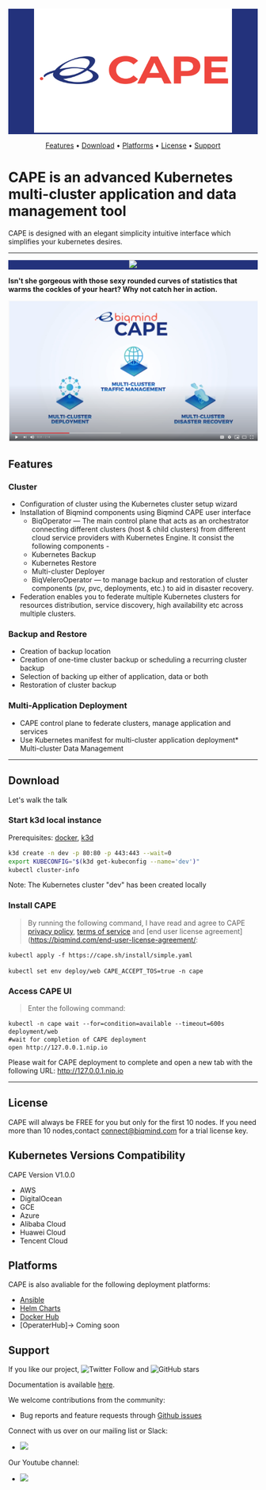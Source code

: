 <p align="center" style="background-color:#23327c">
  <img src="assets/logo.png" height="250px" width="400px"/>
</p>

<p align="center">
  <a href="#features">Features</a> •
  <a href="#download">Download</a> •
  <a href="#platforms">Platforms</a> •
  <a href="#license">License</a> •
  <a href="#support">Support</a> 

</p>

# CAPE is an advanced Kubernetes multi-cluster application and data management tool

CAPE is designed with an elegant simplicity intuitive interface which simplifies your kubernetes desires.
<hr/>

<p align="center" style="background-color:#23327c">
  <img src="https://github.com/biqmind/cape-docs/blob/master/docs/assets/ReadmeDashboard.png" />
</p>

<b>Isn't she gorgeous with those sexy rounded curves of statistics that warms the cockles of your heart? Why not catch her in action.</b>

[![CAPE](assets/youtube-cape.png)](https://youtu.be/4KJt8NXTO8E "CAPE INTRO")


## Features
### Cluster
- Configuration of cluster using the Kubernetes cluster setup wizard
- Installation of Biqmind components using Biqmind CAPE user interface
    - BiqOperator — The main control plane that acts as an orchestrator connecting different clusters (host & child clusters) from different cloud service providers with Kubernetes Engine. It consist the following components - 
    - Kubernetes Backup
    - Kubernetes Restore
    - Multi-cluster Deployer
    - BiqVeleroOperator — to manage backup and restoration of cluster components (pv, pvc, deployments, etc.) to aid in disaster recovery.
- Federation enables you to federate multiple Kubernetes clusters for resources distribution, service    discovery, high availability etc across multiple clusters.

### Backup and Restore 
- Creation of backup location
- Creation of one-time cluster backup or scheduling a recurring cluster backup
- Selection of backing up either of application, data or both
- Restoration of cluster backup

### Multi-Application Deployment
- CAPE control plane to federate clusters, manage application and services​
- Use Kubernetes manifest for multi-cluster application deployment* Multi-cluster Data Management

<hr /> 

## Download

Let's walk the talk

### Start k3d local instance
Prerequisites: [docker](https://docs.docker.com/get-docker/), [k3d](https://github.com/rancher/k3d)
```sh
k3d create -n dev -p 80:80 -p 443:443 --wait=0
export KUBECONFIG="$(k3d get-kubeconfig --name='dev')"
kubectl cluster-info
````
Note: The Kubernetes cluster "dev" has been created locally

### Install CAPE
> By running the following command, I have read and agree to CAPE [privacy policy](https://biqmind.com/privacy-policy/), [terms of service](https://biqmind.com/terms-of-service/) and [end user license agreement](https://biqmind.com/end-user-license-agreement/:
```
kubectl apply -f https://cape.sh/install/simple.yaml

kubectl set env deploy/web CAPE_ACCEPT_TOS=true -n cape
```

### Access CAPE UI
> Enter the following command:
```
kubectl -n cape wait --for=condition=available --timeout=600s deployment/web
#wait for completion of CAPE deployment
open http://127.0.0.1.nip.io
```
Please wait for CAPE deployment to complete and open a new tab with the following URL: http://127.0.0.1.nip.io

<hr />

## License
CAPE will always be FREE for you but only for the first 10 nodes. If you need more than 10 nodes,contact connect@biqmind.com for a trial license key.

## Kubernetes Versions Compatibility

CAPE Version V1.0.0
- AWS
- DigitalOcean
- GCE
- Azure
- Alibaba Cloud
- Huawei Cloud
- Tencent Cloud

## Platforms
CAPE is also avaliable for the following deployment platforms:
- [Ansible](https://github.com/cape-sh/cape-ansible)
- [Helm Charts](https://github.com/biqmind/cape-saas-operator/tree/master/helm/cape)
- [Docker Hub](https://hub.docker.com/u/biqmind)
- [OperaterHub]-> Coming soon

## Support
If you like our project,
![Twitter Follow](https://img.shields.io/twitter/follow/CapeSuperhero?style=social) and 
![GitHub stars](https://img.shields.io/github/stars/cape-sh/cape?style=social)

Documentation is available [here](https://docs.cape.sh/docs/).

We welcome contributions from the community:
- Bug reports and feature requests through [Github issues](https://github.com/cape-sh/cape/issues/new)

Connect with us over on our mailing list or Slack:
- [<img src="https://img.shields.io/badge/Slack-CAPE-brightgreen">](https://capesh.slack.com)

Our Youtube channel:
- [<img src="https://img.shields.io/badge/Youtube-Biqmind-blue">](https://www.youtube.com/channel/UCSXtrXokSgbZuSz7qgu3VHw)


